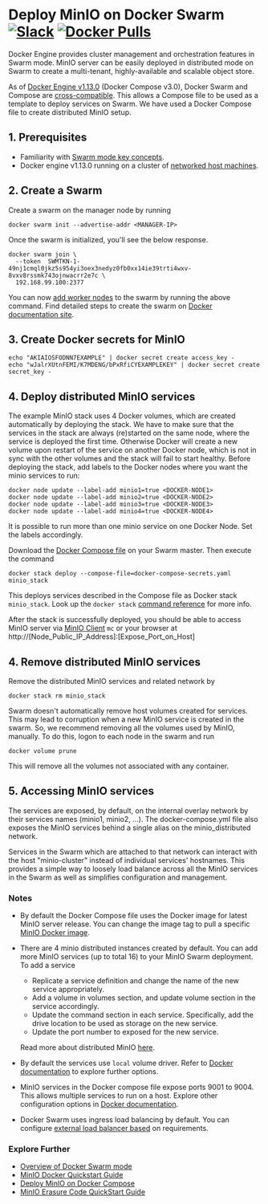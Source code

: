 # Deploy MinIO on Docker Swarm [![Slack](https://slack.min.io/slack?type=svg)](https://slack.min.io)  [![Docker Pulls](https://img.shields.io/docker/pulls/minio/minio.svg?maxAge=31536000)](https://hub.docker.com/r/minio/minio/)

Docker Engine provides cluster management and orchestration features in Swarm mode. MinIO server can be easily deployed in distributed mode on Swarm to create a multi-tenant, highly-available and scalable object store.

As of [Docker Engine v1.13.0](https://blog.docker.com/2017/01/whats-new-in-docker-1-13/) (Docker Compose v3.0), Docker Swarm and Compose are [cross-compatible](https://docs.docker.com/compose/compose-file/#version-3). This allows a Compose file to be used as a template to deploy services on Swarm. We have used a Docker Compose file to create distributed MinIO setup.

## 1. Prerequisites

* Familiarity with [Swarm mode key concepts](https://docs.docker.com/engine/swarm/key-concepts/).
* Docker engine v1.13.0 running on a cluster of [networked host machines](https://docs.docker.com/engine/swarm/swarm-tutorial/#/three-networked-host-machines).

## 2. Create a Swarm
Create a swarm on the manager node by running

```shell
docker swarm init --advertise-addr <MANAGER-IP>
```
Once the swarm is initialized, you'll see the below response. 

```shell
docker swarm join \
  --token  SWMTKN-1-49nj1cmql0jkz5s954yi3oex3nedyz0fb0xx14ie39trti4wxv-8vxv8rssmk743ojnwacrr2e7c \
  192.168.99.100:2377
```

You can now [add worker nodes](https://docs.docker.com/engine/swarm/swarm-tutorial/add-nodes/) to the swarm by running the above command. Find detailed steps to create the swarm on [Docker documentation site](https://docs.docker.com/engine/swarm/swarm-tutorial/create-swarm/).

## 3. Create Docker secrets for MinIO

```shell
echo "AKIAIOSFODNN7EXAMPLE" | docker secret create access_key -
echo "wJalrXUtnFEMI/K7MDENG/bPxRfiCYEXAMPLEKEY" | docker secret create secret_key -
```

## 4. Deploy distributed MinIO services

The example MinIO stack uses 4 Docker volumes, which are created automatically by deploying the stack. We have to make sure that the services in the stack are always (re)started on the same node, where the service is deployed the first time. 
Otherwise Docker will create a new volume upon restart of the service on another Docker node, which is not in sync with the other volumes and the stack will fail to start healthy. 
Before deploying the stack, add labels to the Docker nodes where you want the minio services to run:

```
docker node update --label-add minio1=true <DOCKER-NODE1>
docker node update --label-add minio2=true <DOCKER-NODE2>
docker node update --label-add minio3=true <DOCKER-NODE3>
docker node update --label-add minio4=true <DOCKER-NODE4>
```

It is possible to run more than one minio service on one Docker Node. Set the labels accordingly.

Download the [Docker Compose file](https://github.com/minio/minio/blob/master/docs/orchestration/docker-swarm/docker-compose-secrets.yaml?raw=true) on your Swarm master. Then execute the command

```shell
docker stack deploy --compose-file=docker-compose-secrets.yaml minio_stack
```

This deploys services described in the Compose file as Docker stack `minio_stack`. Look up the `docker stack` [command reference](https://docs.docker.com/engine/reference/commandline/stack/) for more info.

After the stack is successfully deployed, you should be able to access MinIO server via [MinIO Client](https://docs.min.io/docs/minio-client-complete-guide) `mc` or your browser at http://[Node_Public_IP_Address]:[Expose_Port_on_Host]

## 4. Remove distributed MinIO services

Remove the distributed MinIO services and related network by

```shell
docker stack rm minio_stack
```
Swarm doesn't automatically remove host volumes created for services. This may lead to corruption when a new MinIO service is created in the swarm. So, we recommend removing all the volumes used by MinIO, manually. To do this, logon to each node in the swarm and run

```shell
docker volume prune
```
This will remove all the volumes not associated with any container.

## 5. Accessing MinIO services

The services are exposed, by default, on the internal overlay network by their services names (minio1, minio2, ...).
The docker-compose.yml file also exposes the MinIO services behind a single alias on the minio_distributed network.

Services in the Swarm which are attached to that network can interact with the host "minio-cluster" instead of individual services' hostnames.  This provides a simple way to loosely load balance across all the MinIO services in the Swarm as well as simplifies configuration and management.

### Notes

* By default the Docker Compose file uses the Docker image for latest MinIO server release. You can change the image tag to pull a specific [MinIO Docker image](https://hub.docker.com/r/minio/minio/).

* There are 4 minio distributed instances created by default. You can add more MinIO services (up to total 16) to your MinIO Swarm deployment. To add a service
  * Replicate a service definition and change the name of the new service appropriately.
  * Add a volume in volumes section, and update volume section in the service accordingly.
  * Update the command section in each service. Specifically, add the drive location to be used as storage on the new service.
  * Update the port number to exposed for the new service.

  Read more about distributed MinIO [here](https://docs.min.io/docs/distributed-minio-quickstart-guide).

* By default the services use `local` volume driver. Refer to [Docker documentation](https://docs.docker.com/compose/compose-file/#/volume-configuration-reference) to explore further options.

* MinIO services in the Docker compose file expose ports 9001 to 9004. This allows multiple services to run on a host. Explore other configuration options in [Docker documentation](https://docs.docker.com/compose/compose-file/#/ports).

* Docker Swarm uses ingress load balancing by default. You can configure [external load balancer based](https://docs.docker.com/engine/swarm/ingress/#/configure-an-external-load-balancer) on requirements.

### Explore Further
- [Overview of Docker Swarm mode](https://docs.docker.com/engine/swarm/)
- [MinIO Docker Quickstart Guide](https://docs.min.io/docs/minio-docker-quickstart-guide)
- [Deploy MinIO on Docker Compose](https://docs.min.io/docs/deploy-minio-on-docker-compose)
- [MinIO Erasure Code QuickStart Guide](https://docs.min.io/docs/minio-erasure-code-quickstart-guide)
